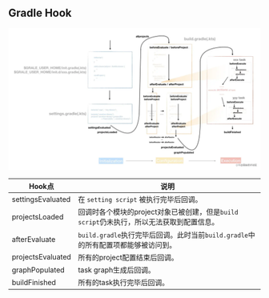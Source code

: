 ## Gradle Hook

![img](./GradleHook.assets/428ff3d7635e4dc8b16fbdca8e60e9d6_tplv-k3u1fbpfcp-zoom-in-crop-mark_3024_0_0_0.awebp)

| Hook点            | 说明                                                         |
| ----------------- | ------------------------------------------------------------ |
| settingsEvaluated | 在 `setting script` 被执行完毕后回调。                       |
| projectsLoaded    | 回调时各个模块的project对象已被创建，但是`build script`仍未执行，所以无法获取到配置信息。 |
| afterEvaluate     | `build.gradle`执行完毕后回调。此时当前`build.gradle`中的所有配置项都能够被访问到。 |
| projectsEvaluated | 所有的project配置结束后回调。                                |
| graphPopulated    | task graph生成后回调。                                       |
| buildFinished     | 所有的task执行完毕后回调。                                   |

